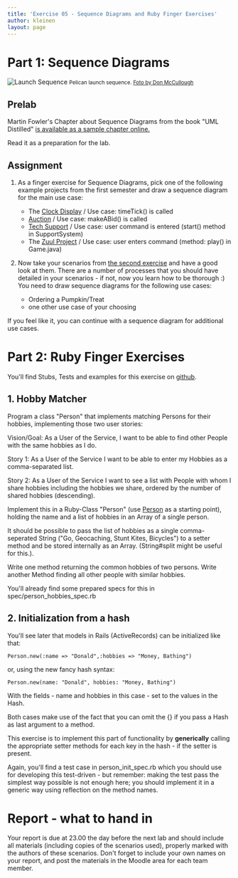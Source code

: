 ```yaml
---
title: 'Exercise 05 - Sequence Diagrams and Ruby Finger Exercises'
author: kleinen
layout: page
---
```


# Part 1: Sequence Diagrams

![Launch Sequence](../../images/sequence.jpg)
<small class = "float-right">Pelican launch sequence. [Foto by Don McCullough ](http://www.flickr.com/photos/69214385@N04/9172233502)</small>

## Prelab


Martin Fowler's Chapter about Sequence Diagrams from the book "UML Distilled" [is available as a sample chapter online.](http://www.informit.com/articles/article.aspx?p=169507)

Read it as a preparation for the lab.

## Assignment

1. As a finger exercise for Sequence Diagrams, pick one of the following example projects from the first semester and draw a sequence diagram for the main use case:
    * The [Clock Display](https://github.com/htw-imi-info1/chapter03/tree/master/clock-display-with-GUI) / Use case:         timeTick() is called
    * [Auction](https://github.com/htw-imi-info1/chapter04/tree/master/auction) / Use case: makeABid() is called
    * [Tech Support](https://github.com/htw-imi-info1/exercise07/tree/master/tech-support) / Use case: user command is         entered (start() method in SupportSystem)
    * The [Zuul Project](https://github.com/htw-imi-info1/exercise10) /         Use case: user enters command (method: play() in Game.java)

2. Now take your scenarios from [the second exercise](../lab-02)  and have a good look at them. There are a number of processes that you should have detailed in your scenarios - if not, now you learn how to be thorough :) You need to draw sequence diagrams for the following use cases:
    * Ordering a Pumpkin/Treat
    * one other use case of your choosing

If you feel like it, you can continue with a sequence diagram for additional use cases.

# Part 2: Ruby Finger Exercises

You'll find Stubs, Tests and examples for this exercise on [github](https://github.com/htw-imi-info3/ruby-exercise).


## 1. Hobby Matcher

Program a class "Person" that implements matching Persons for their hobbies, implementing those two user stories:

Vision/Goal: As a User of the Service, I want to be able to find other People with the same hobbies as I do.

Story 1: As a User of the Service I want to be able to enter my Hobbies as a comma-separated list.

Story 2: As a User of the Service I want to see a list with People with whom I share hobbies including the hobbies we share, ordered by the number of shared hobbies (descending).

Implement this in a Ruby-Class "Person" (use [Person](https://github.com/htw-imi-info3/ruby-exercise/blob/master/lib/person.rb) as a starting point), holding the name and a list of hobbies
in an Array of a single person.

It should be possible to pass the list of hobbies as a single comma-seperated String
("Go, Geocaching, Stunt Kites, Bicycles")
to a setter method and be stored internally as an Array. (String#split might be useful for this.).

Write one method returning the common hobbies of two persons.
Write another Method finding all other people with similar hobbies.

You'll already find some prepared specs for this in spec/person_hobbies_spec.rb


## 2. Initialization from a hash

You'll see later that models in Rails (ActiveRecords) can be initialized like
that:

    Person.new(:name => "Donald",:hobbies => "Money, Bathing")

or, using the new fancy hash syntax:

    Person.new(name: "Donald", hobbies: "Money, Bathing")

With the fields - name and hobbies in this case - set to the values in the Hash.

Both cases make use of the fact that you can omit the {} if you pass a Hash
as last argument to a method.

This exercise is to implement this part of functionality by **generically**
calling the appropriate setter methods for each key in the hash - if the setter
is present.

Again, you'll find a test case in person_init_spec.rb which you should use for
developing this test-driven - but remember: making the
test pass the simplest way possible is not enough here; you should implement
it in a generic way using reflection on the method names.


# Report - what to hand in

Your report is due at 23.00 the day before the next lab and should include all materials (including copies of the scenarios used), properly marked with the authors of these scenarios. Don't forget to include your own names on your report, and post the materials in the Moodle area for each team member.

